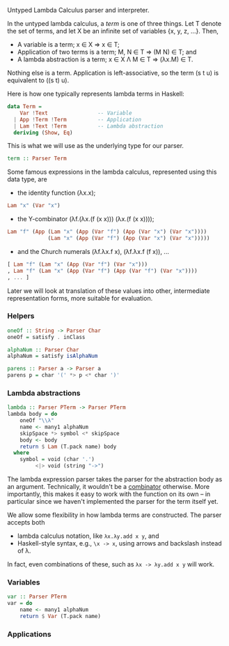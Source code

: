 
Untyped Lambda Calculus parser and interpreter.

In the untyped lambda calculus, a *term* is one of three things. Let T denote the set of terms, and let X be an infinite set of variables {x, y, z, ...}. Then,

* A variable is a term; x ∈ X ⇒ x ∈ T;
* Application of two terms is a term; M, N ∈ T ⇒ (M N) ∈ T; and
* A lambda abstraction is a term; x ∈ X Λ M ∈ T ⇒ (λx.M) ∈ T.

Nothing else is a term. Application is left-associative, so the term (s t u) is equivalent to ((s t) u).

Here is how one typically represents lambda terms in Haskell:

```haskell
data Term =
    Var !Text                -- Variable
  | App !Term !Term          -- Application
  | Lam !Text !Term          -- Lambda abstraction
  deriving (Show, Eq)
```

This is what we will use as the underlying type for our parser. 

```haskell
term :: Parser Term
```

Some famous expressions in the lambda calculus, represented using this data type, are 

* the identity function (λx.x);
```haskell
Lam "x" (Var "x")
```
* the Y-combinator (λf.(λx.(f (x x))) (λx.(f (x x)))); 
```haskell
Lam "f" (App (Lam "x" (App (Var "f") (App (Var "x") (Var "x")))) 
             (Lam "x" (App (Var "f") (App (Var "x") (Var "x")))))
```
* and the Church numerals (λf.λx.f x), (λf.λx.f (f x)), ...
```haskell
[ Lam "f" (Lam "x" (App (Var "f") (Var "x")))
, Lam "f" (Lam "x" (App (Var "f") (App (Var "f") (Var "x"))))
, ... ]
```

Later we will look at translation of these values into other, intermediate representation forms, more suitable for evaluation.

### Helpers

```haskell
oneOf :: String -> Parser Char
oneOf = satisfy . inClass

alphaNum :: Parser Char
alphaNum = satisfy isAlphaNum 

parens :: Parser a -> Parser a
parens p = char '(' *> p <* char ')'
```

### Lambda abstractions

```haskell
lambda :: Parser PTerm -> Parser PTerm
lambda body = do
    oneOf "\\λ"
    name <- many1 alphaNum
    skipSpace *> symbol <* skipSpace 
    body <- body
    return $ Lam (T.pack name) body
  where
    symbol = void (char '.') 
         <|> void (string "->")
```

The lambda expression parser takes the parser for the abstraction body as an argument. Technically, it wouldn't be a [combinator](https://wiki.haskell.org/Combinator) otherwise. More importantly, this makes it easy to work with the function on its own &ndash; in particular since we haven't implemented the parser for the term itself yet.

We allow some flexibility in how lambda terms are constructed. The parser accepts both

* lambda calculus notation, like `λx.λy.add x y`, and
* Haskell-style syntax, e.g., `\x -> x`, using arrows and backslash instead of λ.

In fact, even combinations of these, such as `λx -> λy.add x y` will work.

### Variables

```haskell
var :: Parser PTerm
var = do
    name <- many1 alphaNum
    return $ Var (T.pack name)
```

### Applications

<!-- https://en.wikipedia.org/wiki/De_Bruijn_index -->
